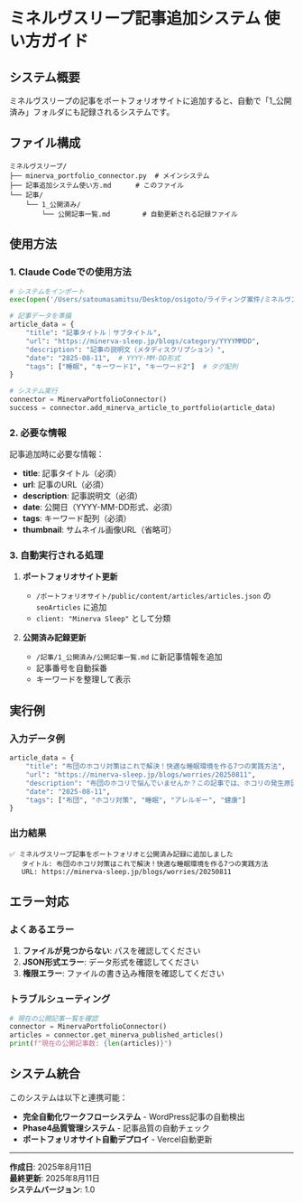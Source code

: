 # ミネルヴスリープ記事追加システム 使い方ガイド

## システム概要

ミネルヴスリープの記事をポートフォリオサイトに追加すると、自動で「1_公開済み」フォルダにも記録されるシステムです。

## ファイル構成

```
ミネルヴスリープ/
├── minerva_portfolio_connector.py  # メインシステム
├── 記事追加システム使い方.md      # このファイル
└── 記事/
    └── 1_公開済み/
        └── 公開記事一覧.md        # 自動更新される記録ファイル
```

## 使用方法

### 1. Claude Codeでの使用方法

```python
# システムをインポート
exec(open('/Users/satoumasamitsu/Desktop/osigoto/ライティング案件/ミネルヴスリープ/minerva_portfolio_connector.py').read())

# 記事データを準備
article_data = {
    "title": "記事タイトル｜サブタイトル",
    "url": "https://minerva-sleep.jp/blogs/category/YYYYMMDD", 
    "description": "記事の説明文（メタディスクリプション）",
    "date": "2025-08-11",  # YYYY-MM-DD形式
    "tags": ["睡眠", "キーワード1", "キーワード2"]  # タグ配列
}

# システム実行
connector = MinervaPortfolioConnector()
success = connector.add_minerva_article_to_portfolio(article_data)
```

### 2. 必要な情報

記事追加時に必要な情報：
- **title**: 記事タイトル（必須）
- **url**: 記事のURL（必須）
- **description**: 記事説明文（必須）
- **date**: 公開日（YYYY-MM-DD形式、必須）
- **tags**: キーワード配列（必須）
- **thumbnail**: サムネイル画像URL（省略可）

### 3. 自動実行される処理

1. **ポートフォリオサイト更新**
   - `/ポートフォリオサイト/public/content/articles/articles.json` の `seoArticles` に追加
   - `client: "Minerva Sleep"` として分類

2. **公開済み記録更新**
   - `/記事/1_公開済み/公開記事一覧.md` に新記事情報を追加
   - 記事番号を自動採番
   - キーワードを整理して表示

## 実行例

### 入力データ例
```python
article_data = {
    "title": "布団のホコリ対策はこれで解決！快適な睡眠環境を作る7つの実践方法",
    "url": "https://minerva-sleep.jp/blogs/worries/20250811",
    "description": "布団のホコリで悩んでいませんか？この記事では、ホコリの発生原因から具体的な対策方法まで詳しく解説します。",
    "date": "2025-08-11",
    "tags": ["布団", "ホコリ対策", "睡眠", "アレルギー", "健康"]
}
```

### 出力結果
```
✅ ミネルヴスリープ記事をポートフォリオと公開済み記録に追加しました
   タイトル: 布団のホコリ対策はこれで解決！快適な睡眠環境を作る7つの実践方法
   URL: https://minerva-sleep.jp/blogs/worries/20250811
```

## エラー対応

### よくあるエラー
1. **ファイルが見つからない**: パスを確認してください
2. **JSON形式エラー**: データ形式を確認してください
3. **権限エラー**: ファイルの書き込み権限を確認してください

### トラブルシューティング
```python
# 現在の公開記事一覧を確認
connector = MinervaPortfolioConnector()
articles = connector.get_minerva_published_articles()
print(f"現在の公開記事数: {len(articles)}")
```

## システム統合

このシステムは以下と連携可能：
- **完全自動化ワークフローシステム** - WordPress記事の自動検出
- **Phase4品質管理システム** - 記事品質の自動チェック
- **ポートフォリオサイト自動デプロイ** - Vercel自動更新

---

**作成日**: 2025年8月11日  
**最終更新**: 2025年8月11日  
**システムバージョン**: 1.0